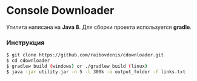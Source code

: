 # Console Downloader

Утилита написана на **Java 8**. Для сборки проекта используется **gradle**.

### Инструкция

```sh
$ git clone https://github.com/raibovdenis/cdownloader.git
$ cd cdownloader
$ gradlew build (windows) or ./gradlew build (linux)
$ java -jar utility.jar -n 5 -l 300k -o output_folder -f links.txt
```

